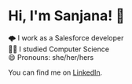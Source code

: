 # Hi, I'm Sanjana! 👋

🌩️ I work as a Salesforce developer  
👩‍💻 I studied Computer Science  
😄 Pronouns: she/her/hers  

You can find me on [LinkedIn](https://www.linkedin.com/in/sanjanabaliga/).


<!--
**SanBlig/SanBlig** is a ✨ _special_ ✨ repository because its `README.md` (this file) appears on your GitHub profile.

Here are some ideas to get you started:

- 🔭 I’m currently working on ...
- 🌱 I’m currently learning ...
- 👯 I’m looking to collaborate on ...
- 🤔 I’m looking for help with ...
- 💬 Ask me about ...
- 📫 How to reach me: ...
- 😄 Pronouns: ...
- ⚡ Fun fact: ...
-->
